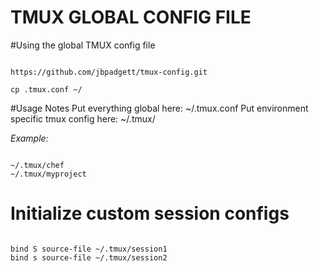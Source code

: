 TMUX GLOBAL CONFIG FILE
========================

#Using the global TMUX config file
<pre><code>
https://github.com/jbpadgett/tmux-config.git

cp .tmux.conf ~/
</pre></code>



#Usage Notes
Put everything global here:  ~/.tmux.conf
Put environment specific tmux config here:  ~/.tmux/<purposename>

*Example:*  
<pre><code>
~/.tmux/chef
~/.tmux/myproject
</pre></code>

# Initialize custom session configs
<pre><code>
bind S source-file ~/.tmux/session1
bind s source-file ~/.tmux/session2
</pre></code>



